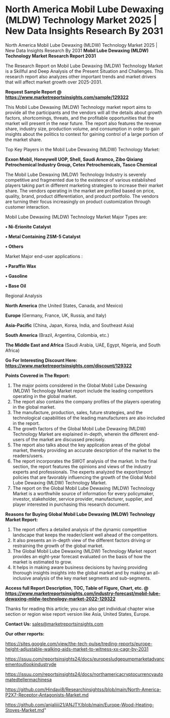 # North America Mobil Lube Dewaxing (MLDW) Technology Market 2025 | New Data Insights Research By 2031
North America Mobil Lube Dewaxing (MLDW) Technology Market 2025 | New Data Insights Research By 2031
<strong>Mobil Lube Dewaxing (MLDW) Technology Market Research Report 2031</strong>

The Research Report on Mobil Lube Dewaxing (MLDW) Technology Market is a Skillful and Deep Analysis of the Present Situation and Challenges. This research report also analyzes other important trends and market drivers that will affect market growth over 2025-2031.

<strong>Request Sample Report @ <a href=https://www.marketreportsinsights.com/sample/129322>https://www.marketreportsinsights.com/sample/129322</a></strong>

This Mobil Lube Dewaxing (MLDW) Technology market report aims to provide all the participants and the vendors will all the details about growth factors, shortcomings, threats, and the profitable opportunities that the market will present in the near future. The report also features the revenue share, industry size, production volume, and consumption in order to gain insights about the politics to contest for gaining control of a large portion of the market share.

Top Key Players in the Mobil Lube Dewaxing (MLDW) Technology Market:

<strong>Exxon Mobil, Honeywell UOP, Shell, Saudi Aramco, Zibo Qixiang Petrochemical Industry Group, Cetex Petrochemicals, Tasco Chemical</strong>

The Mobil Lube Dewaxing (MLDW) Technology Industry is severely competitive and fragmented due to the existence of various established players taking part in different marketing strategies to increase their market share. The vendors operating in the market are profiled based on price, quality, brand, product differentiation, and product portfolio. The vendors are turning their focus increasingly on product customization through customer interaction.

Mobil Lube Dewaxing (MLDW) Technology Market Major Types are:

<strong>• Ni-Erionite Catalyst

• Metal Containing ZSM-5 Catalyst

• Others</strong>

Market Major end-user applications :

<strong>• Paraffin Wax

• Gasoline

• Base Oil</strong>

Regional Analysis

</u><strong><b>North America</b></strong> (the United States, Canada, and Mexico)

<strong><b>Europe </b></strong>(Germany, France, UK, Russia, and Italy)

<strong><b>Asia-Pacific</b></strong> (China, Japan, Korea, India, and Southeast Asia)

<strong><b>South America</b></strong> (Brazil, Argentina, Colombia, etc.)

<strong><b>The Middle East and Africa</b></strong> (Saudi Arabia, UAE, Egypt, Nigeria, and South Africa)

<strong>Go For Interesting Discount Here: <a href=https://www.marketreportsinsights.com/discount/129322>https://www.marketreportsinsights.com/discount/129322</a></strong>

<strong>Points Covered in The Report:</strong>
<ol>
  <li>The major points considered in the Global Mobil Lube Dewaxing (MLDW) Technology Market report include the leading competitors operating in the global market.</li>
  <li>The report also contains the company profiles of the players operating in the global market.</li>
  <li>The manufacture, production, sales, future strategies, and the technological capabilities of the leading manufacturers are also included in the report.</li>
  <li>The growth factors of the Global Mobil Lube Dewaxing (MLDW) Technology Market are explained in-depth, wherein the different end-users of the market are discussed precisely.</li>
  <li>The report also talks about the key application areas of the global market, thereby providing an accurate description of the market to the readers/users.</li>
  <li>The report incorporates the SWOT analysis of the market. In the final section, the report features the opinions and views of the industry experts and professionals. The experts analyzed the export/import policies that are favorably influencing the growth of the Global Mobil Lube Dewaxing (MLDW) Technology Market.</li>
  <li>The report on the Global Mobil Lube Dewaxing (MLDW) Technology Market is a worthwhile source of information for every policymaker, investor, stakeholder, service provider, manufacturer, supplier, and player interested in purchasing this research document.</li>
</ol>
<strong>Reasons for Buying Global Mobil Lube Dewaxing (MLDW) Technology Market Report:</strong>

<ol>
  <li>The report offers a detailed analysis of the dynamic competitive landscape that keeps the reader/client well ahead of the competitors.</li>
  <li>It also presents an in-depth view of the different factors driving or restraining the growth of the global market.</li>
  <li>The Global Mobil Lube Dewaxing (MLDW) Technology Market report provides an eight-year forecast evaluated on the basis of how the market is estimated to grow.</li>
  <li>It helps in making aware business decisions by having providing thorough insights insights into the global market and by making an all-inclusive analysis of the key market segments and sub-segments.</li>
</ol>
<strong>Access full Report Description, TOC, Table of Figure, Chart, etc. @ <a href=https://www.marketreportsinsights.com/industry-forecast/mobil-lube-dewaxing-mldw-technology-market-2022-129322>https://www.marketreportsinsights.com/industry-forecast/mobil-lube-dewaxing-mldw-technology-market-2022-129322</a></strong>


Thanks for reading this article; you can also get individual chapter wise section or region wise report version like Asia, United States, Europe.

<strong>Contact Us:</strong>
sales@marketreportsinsights.com

<strong>Our other reports:</strong>

<a href=https://sites.google.com/view/the-tech-pulse/treding-reports/europe-height-adjustable-walking-aids-market-to-witness-xx-cagr-by-2031>https://sites.google.com/view/the-tech-pulse/treding-reports/europe-height-adjustable-walking-aids-market-to-witness-xx-cagr-by-2031</a>

<a href=https://issuu.com/reportsinsights24/docs/europesludgepumpmarketadvancementoutlookindustryde>https://issuu.com/reportsinsights24/docs/europesludgepumpmarketadvancementoutlookindustryde</a>

<a href=https://issuu.com/reportsinsights24/docs/northamericacryptocurrencyautomatedtellermachinesa>https://issuu.com/reportsinsights24/docs/northamericacryptocurrencyautomatedtellermachinesa</a>

<a href=https://github.com/Hindavi8/Researchinsightss/blob/main/North-America-P2X7-Receptor-Antagonists-Market.md>https://github.com/Hindavi8/Researchinsightss/blob/main/North-America-P2X7-Receptor-Antagonists-Market.md</a>

<a href=https://github.com/anjaliiii21/ANJTY/blob/main/Europe-Wood-Heating-Stoves-Market.md>https://github.com/anjaliiii21/ANJTY/blob/main/Europe-Wood-Heating-Stoves-Market.md</a>"
